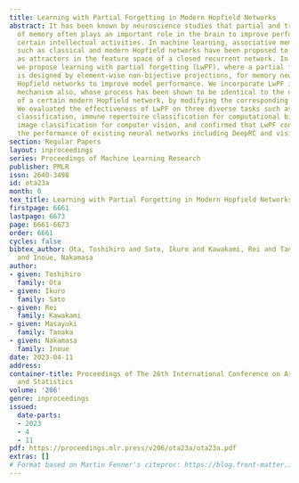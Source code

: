 ```yaml
---
title: Learning with Partial Forgetting in Modern Hopfield Networks
abstract: It has been known by neuroscience studies that partial and transient forgetting
  of memory often plays an important role in the brain to improve performance for
  certain intellectual activities. In machine learning, associative memory models
  such as classical and modern Hopfield networks have been proposed to express memories
  as attractors in the feature space of a closed recurrent network. In this work,
  we propose learning with partial forgetting (LwPF), where a partial forgetting functionality
  is designed by element-wise non-bijective projections, for memory neurons in modern
  Hopfield networks to improve model performance. We incorporate LwPF into the attention
  mechanism also, whose process has been shown to be identical to the update rule
  of a certain modern Hopfield network, by modifying the corresponding Lagrangian.
  We evaluated the effectiveness of LwPF on three diverse tasks such as bit-pattern
  classification, immune repertoire classification for computational biology, and
  image classification for computer vision, and confirmed that LwPF consistently improves
  the performance of existing neural networks including DeepRC and vision transformers.
section: Regular Papers
layout: inproceedings
series: Proceedings of Machine Learning Research
publisher: PMLR
issn: 2640-3498
id: ota23a
month: 0
tex_title: Learning with Partial Forgetting in Modern Hopfield Networks
firstpage: 6661
lastpage: 6673
page: 6661-6673
order: 6661
cycles: false
bibtex_author: Ota, Toshihiro and Sato, Ikuro and Kawakami, Rei and Tanaka, Masayuki
  and Inoue, Nakamasa
author:
- given: Toshihiro
  family: Ota
- given: Ikuro
  family: Sato
- given: Rei
  family: Kawakami
- given: Masayuki
  family: Tanaka
- given: Nakamasa
  family: Inoue
date: 2023-04-11
address:
container-title: Proceedings of The 26th International Conference on Artificial Intelligence
  and Statistics
volume: '206'
genre: inproceedings
issued:
  date-parts:
  - 2023
  - 4
  - 11
pdf: https://proceedings.mlr.press/v206/ota23a/ota23a.pdf
extras: []
# Format based on Martin Fenner's citeproc: https://blog.front-matter.io/posts/citeproc-yaml-for-bibliographies/
---
```


